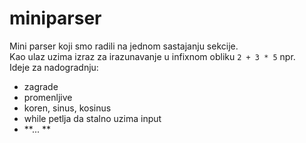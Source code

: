 # miniparser
Mini parser koji smo radili na jednom sastajanju sekcije.  
Kao ulaz uzima izraz za irazunavanje u infixnom obliku
`2 + 3 * 5` npr.  
 Ideje za nadogradnju: 
 - zagrade
 - promenljive
 - koren, sinus, kosinus
 - while petlja da stalno uzima input
 -  **... **
